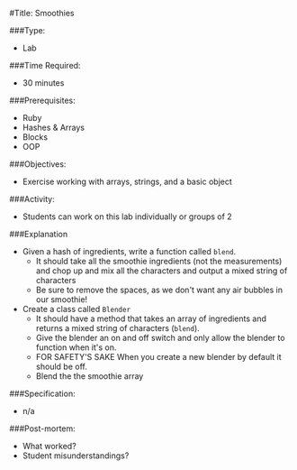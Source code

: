 #Title: Smoothies

###Type:
- Lab

###Time Required: 
- 30 minutes

###Prerequisites:
- Ruby
- Hashes & Arrays
- Blocks
- OOP

###Objectives:
- Exercise working with arrays, strings, and a basic object

###Activity:
- Students can work on this lab individually or groups of 2

###Explanation
- Given a hash of ingredients, write a function called `blend`.
	- It should take all the smoothie ingredients (not the measurements) and chop up and mix all the characters and output a mixed string of characters
	- Be sure to remove the spaces, as we don't want any air bubbles in our smoothie!
- Create a class called `Blender`
	- It should have a method that takes an array of ingredients and returns a mixed string of characters (`blend`).
	- Give the blender an on and off switch and only allow the blender to function when it's on.
	- FOR SAFETY'S SAKE When you create a new blender by default it should be off.
	- Blend the the smoothie array

###Specification:
- n/a

###Post-mortem:
- What worked?
- Student misunderstandings?

